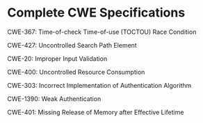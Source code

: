 

# Complete CWE Specifications

CWE-367: Time-of-check Time-of-use (TOCTOU) Race Condition

CWE-427: Uncontrolled Search Path Element

CWE-20: Improper Input Validation

CWE-400: Uncontrolled Resource Consumption

CWE-303: Incorrect Implementation of Authentication Algorithm

CWE-1390: Weak Authentication

CWE-401: Missing Release of Memory after Effective Lifetime
